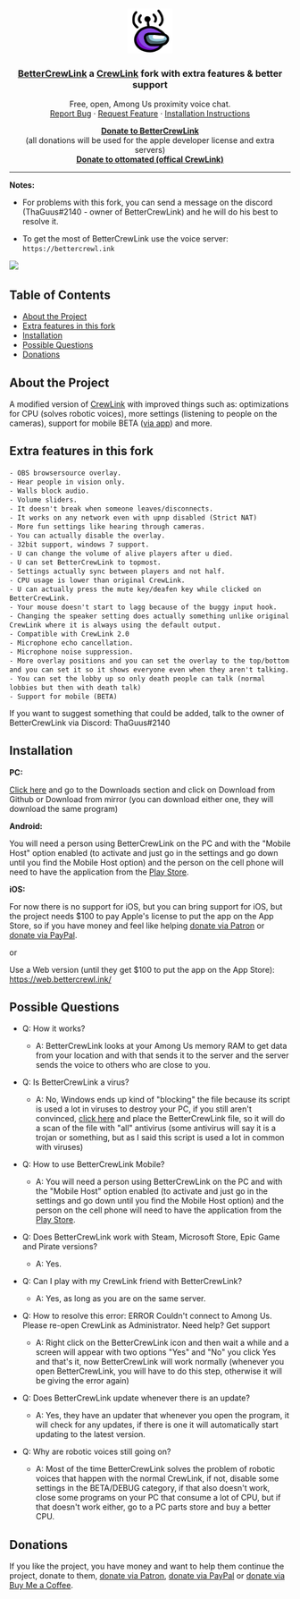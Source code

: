 <br />
<p align="center">
  <a href="https://github.com/OhMyGuus/BetterCrewLink">
    <img src="logo.png" alt="Logo" width="80" height="80">
  </a>
  <h3 align="center"> <a href="https://github.com/OhMyGuus/BetterCrewLink">BetterCrewLink</a> a <a href="https://github.com/ottomated/CrewLink">CrewLink</a> fork with extra features & better support</h3>


  <p align="center">
    Free, open, Among Us proximity voice chat.
    <br />
    <a href="https://github.com/OhMyGuus/CrewLink/issues">Report Bug</a>
    ·
  <a href="https://github.com/OhMyGuus/CrewLink/issues">Request Feature</a>
    ·
    <a href="#installation">Installation Instructions</a>
  </p>
  <p align="center">
    <b><a href="https://github.com/MatadorProBr/BetterCrewLink-FAQ#donations">Donate to BetterCrewLink</a></b></br>
  (all donations will be used for the apple developer license and extra servers)</br>
   <b><a href="https://paypal.me/ottomated">Donate to ottomated (offical CrewLink)</a></b>
  </p>
</p>
<hr />

<p>
  
<b>Notes:</b><br />

 - For problems with this fork, you can send a message on the discord (ThaGuus#2140 - owner of BetterCrewLink) and he will do his best to resolve it.

 - To get the most of BetterCrewLink use the voice server: `https://bettercrewl.ink`

</p>
<a href="https://discord.gg/qDqTzvj4SH"> <img src="https://i.imgur.com/XpnBhTW.png" width="150px" /> </a>



<!-- TABLE OF CONTENTS -->
## Table of Contents

* [About the Project](#about-the-project)
* [Extra features in this fork](#extra-features-in-this-fork)
* [Installation](#installation)
* [Possible Questions](#possible-questions)
* [Donations](#donations)

## About the Project
A modified version of [CrewLink](https://github.com/ottomated/CrewLink) with improved things such as: optimizations for CPU (solves robotic voices), more settings (listening to people on the cameras), support for mobile BETA ([via app](https://play.google.com/store/apps/details?id=io.bettercrewlink.app)) and more.

## Extra features in this fork
```
- OBS browsersource overlay.
- Hear people in vision only.
- Walls block audio. 
- Volume sliders.
- It doesn't break when someone leaves/disconnects.
- It works on any network even with upnp disabled (Strict NAT)
- More fun settings like hearing through cameras.
- You can actually disable the overlay.
- 32bit support, windows 7 support.
- U can change the volume of alive players after u died.
- U can set BetterCrewLink to topmost.
- Settings actually sync between players and not half.
- CPU usage is lower than original CrewLink.
- U can actually press the mute key/deafen key while clicked on BetterCrewLink.
- Your mouse doesn't start to lagg because of the buggy input hook.
- Changing the speaker setting does actually something unlike original CrewLink where it is always using the default output.
- Compatible with CrewLink 2.0 
- Microphone echo cancellation.
- Microphone noise suppression.
- More overlay positions and you can set the overlay to the top/bottom and you can set it so it shows everyone even when they aren't talking.
- You can set the lobby up so only death people can talk (normal lobbies but then with death talk)
- Support for mobile (BETA)
```
If you want to suggest something that could be added, talk to the owner of BetterCrewLink via Discord: ThaGuus#2140


## Installation

**PC:**

[Click here](https://github.com/OhMyGuus/BetterCrewLink/releases/latest) and go to the Downloads section and click on Download from Github or Download from mirror (you can download either one, they will download the same program)

**Android:**

You will need a person using BetterCrewLink on the PC and with the "Mobile Host" option enabled (to activate and just go in the settings and go down until you find the Mobile Host option) and the person on the cell phone will need to have the application from the [Play Store](https://play.google.com/store/apps/details?id=io.bettercrewlink.app).

**iOS:**

For now there is no support for iOS, but you can bring support for iOS, but the project needs $100 to pay Apple's license to put the app on the App Store, so if you have money and feel like helping [donate via Patron](https://patreon.com/OhMyGuus) or [donate via PayPal](https://www.paypal.com/donate/?hosted_button_id=KS43BDTGN76JQ).

or

Use a Web version (until they get $100 to put the app on the App Store): https://web.bettercrewl.ink/


## Possible Questions

* Q: How it works?
  * A: BetterCrewLink looks at your Among Us memory RAM to get data from your location and with that sends it to the server and the server sends the voice to others who are close to you.

* Q: Is BetterCrewLink a virus?
  * A: No, Windows ends up kind of "blocking" the file because its script is used a lot in viruses to destroy your PC, if you still aren't convinced, [click here](https://www.virustotal.com/) and place the BetterCrewLink file, so it will do a scan of the file with "all" antivirus (some antivirus will say it is a trojan or something, but as I said this script is used a lot in common with viruses)

* Q: How to use BetterCrewLink Mobile?
  * A: You will need a person using BetterCrewLink on the PC and with the "Mobile Host" option enabled (to activate and just go in the settings and go down until you find the Mobile Host option) and the person on the cell phone will need to have the application from the [Play Store](https://play.google.com/store/apps/details?id=io.bettercrewlink.app).

* Q: Does BetterCrewLink work with Steam, Microsoft Store, Epic Game and Pirate versions?
  * A: Yes.

* Q: Can I play with my CrewLink friend with BetterCrewLink?
  * A: Yes, as long as you are on the same server.

* Q: How to resolve this error: 
ERROR
Couldn't connect to Among Us.
Please re-open CrewLink as Administrator.
Need help? Get support

  * A: Right click on the BetterCrewLink icon and then wait a while and a screen will appear with two options "Yes" and "No" you click Yes and that's it, now BetterCrewLink will work normally (whenever you open BetterCrewLink, you will have to do this step, otherwise it will be giving the error again)

* Q: Does BetterCrewLink update whenever there is an update?
  * A: Yes, they have an updater that whenever you open the program, it will check for any updates, if there is one it will automatically start updating to the latest version.

* Q: Why are robotic voices still going on? 
  * A: Most of the time BetterCrewLink solves the problem of robotic voices that happen with the normal CrewLink, if not, disable some settings in the BETA/DEBUG category, if that also doesn't work, close some programs on your PC that consume a lot of CPU, but if that doesn't work either, go to a PC parts store and buy a better CPU.

## Donations

If you like the project, you have money and want to help them continue the project, donate to them, [donate via Patron](https://www.patreon.com/OhMyGuus), [donate via PayPal](https://www.paypal.com/donate/?hosted_button_id=KS43BDTGN76JQ) or [donate via Buy Me a Coffee](https://www.buymeacoffee.com/OhMyGuus).

